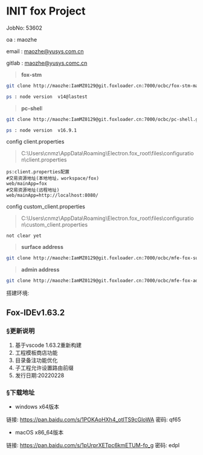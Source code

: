 # INIT fox Project 



JobNo: 53602

oa : maozhe

email : maozhe@yusys.com.cn  

gitlab : maozhe@yusys.comc.cn 



> **fox-stm**

```sh
git clone http://maozhe:IamMZ0129@git.foxloader.cn:7000/ocbc/fox-stm-master.git

ps : node version  v14@lastest
```

> **pc-shel**l

```sh
git clone http://maozhe:IamMZ0129@git.foxloader.cn:7000/ocbc/pc-shell.git

ps : node version  v16.9.1
```

config  client.properties

> C:\Users\cnmz\AppData\Roaming\Electron\.fox_root\files\configuration\client.properties

```
ps:client.properties配置
#交易资源地址(本地地址，workspace/fox)
web/mainApp=fox
#交易资源地址(远程地址)
web/mainApp=http://localhost:8080/
```

config custom_client.properties

> C:\Users\cnmz\AppData\Roaming\Electron\.fox_root\files\configuration\custom_client.properties

```
not clear yet
```



> **surface address**

```sh
git clone http://maozhe:IamMZ0129@git.foxloader.cn:7000/ocbc/mfe-fox-surface.git
```

> **admin address**

```sh
git clone http://maozhe:IamMZ0129@git.foxloader.cn:7000/ocbc/mfe-fox-admin.git
```



搭建环境:

## Fox-IDEv1.63.2

### [§](http://www.foxloader.cn/wiki/pages/resources/fox-ide/download.html#更新说明)更新说明

1. 基于vscode 1.63.2重新构建
2. 工程模板商店功能
3. 目录备注功能优化
4. 子工程允许设置路由前缀
5. 发行日期:20220228

### [§](http://www.foxloader.cn/wiki/pages/resources/fox-ide/download.html#下载地址)下载地址

- windows x64版本

链接: https://pan.baidu.com/s/1POKAoHXh4_otITS9cGloWA 密码: qf65

- macOS x86_64版本

链接: https://pan.baidu.com/s/1pUrprXETpc6kmETUM-fo_g 密码: edpl











